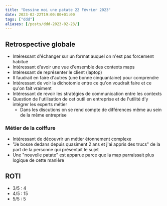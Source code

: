 ```yaml
---
title: "Dessine moi une patate 22 Février 2023"
date: 2023-02-22T19:00:00+01:00
tags: ["ddd"]
aliases: [/posts/ddd-2023-02-23/]
---
```


## Retrospective globale

* Intéressant d'échanger sur un format auquel on n'est pas forcement habitué
* Intéressant d'avoir une vue d'ensemble des contexts maps
* Intéressant de représenter le client (laptop)
* Il faudrait en faire d'autres (une bonne cinquantaine) pour comprendre
* Intéressant de voir la dichotomie entre ce qu'on voudrait faire et ce qu'on fait vraiment
* Intéressant de revoir les stratégies de communication entre les contexts
* Question de l'utilisation de cet outil en entreprise et de l'utilité d'y intégrer les experts métier
  * Dans les discutions on se rend compte de différences même au sein de la même entreprise

### Métier de la coiffure

* Intéressant de découvrir un métier étonnement complexe
* "Je bosse dedans depuis quasiment 2 ans et j'ai appris des trucs" de la part de la personne qui présentait le sujet
* Une "nouvelle patate" est apparue parce que la map parraissait plus logique de cette manière

## ROTI
- 3/5 : 4
- 4/5 : 15
- 5/5 : 5
